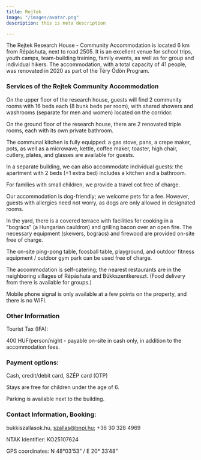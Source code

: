 ```yaml
---
title: Rejtek
image: "/images/avatar.png"
description: this is meta description

---
```



The Rejtek Research House - Community Accommodation is located 6 km from Répáshuta, next to road 2505. It is an excellent venue for school trips, youth camps, team-building training, family events, as well as for group and individual hikers. The accommodation, with a total capacity of 41 people, was renovated in 2020 as part of the Téry Ödön Program.

### Services of the Rejtek Community Accommodation

On the upper floor of the research house, guests will find 2 community rooms with 16 beds each (8 bunk beds per room), with shared showers and washrooms (separate for men and women) located on the corridor.

On the ground floor of the research house, there are 2 renovated triple rooms, each with its own private bathroom.

The communal kitchen is fully equipped: a gas stove, pans, a crepe maker, pots, as well as a microwave, kettle, coffee maker, toaster, high chair, cutlery, plates, and glasses are available for guests.

In a separate building, we can also accommodate individual guests: the apartment with 2 beds (+1 extra bed) includes a kitchen and a bathroom.

For families with small children, we provide a travel cot free of charge.

Our accommodation is dog-friendly; we welcome pets for a fee. However, guests with allergies need not worry, as dogs are only allowed in designated rooms.

In the yard, there is a covered terrace with facilities for cooking in a "bogrács" (a Hungarian cauldron) and grilling bacon over an open fire. The necessary equipment (skewers, bogrács) and firewood are provided on-site free of charge.

The on-site ping-pong table, foosball table, playground, and outdoor fitness equipment / outdoor gym park can be used free of charge.

The accommodation is self-catering; the nearest restaurants are in the neighboring villages of Répáshuta and Bükkszentkereszt. (Food delivery from there is available for groups.)

Mobile phone signal is only available at a few points on the property, and there is no WIFI.

### Other Information

Tourist Tax (IFA):

400 HUF/person/night - payable on-site in cash only, in addition to the accommodation fees.

### Payment options:

Cash, credit/debit card, SZÉP card (OTP)

Stays are free for children under the age of 6.

Parking is available next to the building.

### Contact Information, Booking:

bukkiszallasok.hu, szallas@bnpi.hu; +36 30 328 4969

NTAK Identifier: KO25107624

GPS coordinates: N 48°03’53” / E 20° 33’48”